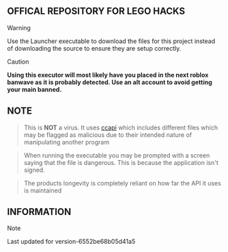 ## OFFICAL REPOSITORY FOR LEGO HACKS

> [!WARNING]  
> Use the Launcher executable to download the files for this project instead of downloading the source to ensure they are setup correctly.

> [!CAUTION]
> **Using this executor will most likely have you placed in the next roblox banwave as it is probably detected. Use an alt account to avoid getting your main banned.**

## NOTE
>This is **NOT** a virus. It uses [ccapi](https://github.com/s-y-n-q/ccapi/releases/tag/2.3.0) which includes different files which may be flagged as malicious due to their intended nature of manipulating another program

>When running the executable you may be prompted with a screen saying that the file is dangerous. This is because the application isn't signed.

>The products longevity is completely reliant on how far the API it uses is maintained

## INFORMATION

> [!NOTE]  
> Last updated for version-6552be68b05d41a5
